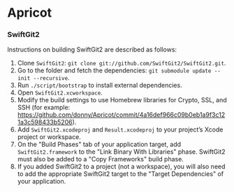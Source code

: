 # Apricot

### SwiftGit2

Instructions on building SwiftGit2 are described as follows:

1. Clone `SwiftGit2`: `git clone git://github.com/SwiftGit2/SwiftGit2.git`.
2. Go to the folder and fetch the dependencies: `git submodule update --init --recursive`.
3. Run `./script/bootstrap` to install external dependencies.
4. Open `SwiftGit2.xcworkspace`.
5. Modify the build settings to use Homebrew libraries for Crypto, SSL, and SSH (for example: https://github.com/donny/Apricot/commit/4a16def966c09b0eb1a9f3c121a3c598433b5206).
6. Add `SwiftGit2.xcodeproj` and `Result.xcodeproj` to your project’s Xcode project or workspace.
7. On the "Build Phases" tab of your application target, add `SwiftGit2.framework` to the "Link Binary With Libraries" phase. SwiftGit2 must also be added to a "Copy Frameworks" build phase.
8. If you added SwiftGit2 to a project (not a workspace), you will also need to add the appropriate SwiftGit2 target to the "Target Dependencies" of your application.
